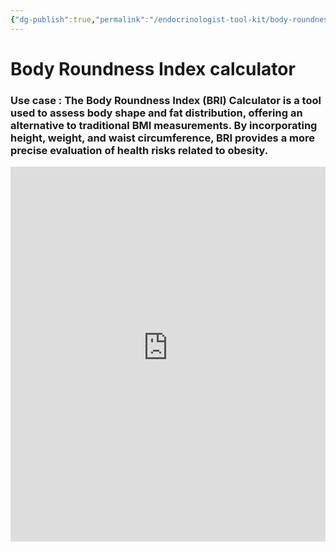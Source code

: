 ```yaml
---
{"dg-publish":true,"permalink":"/endocrinologist-tool-kit/body-roundness-index-calculator/"}
---
```



# Body Roundness Index calculator

### Use case : The **Body Roundness Index (BRI) Calculator** is a tool used to assess body shape and fat distribution, offering an alternative to traditional BMI measurements. By incorporating height, weight, and waist circumference, BRI provides a more precise evaluation of health risks related to obesity.


<iframe src="https://endocrinologyindia.github.io/bricalculator/" width="100%" height="600" style="border: none;"></iframe>
